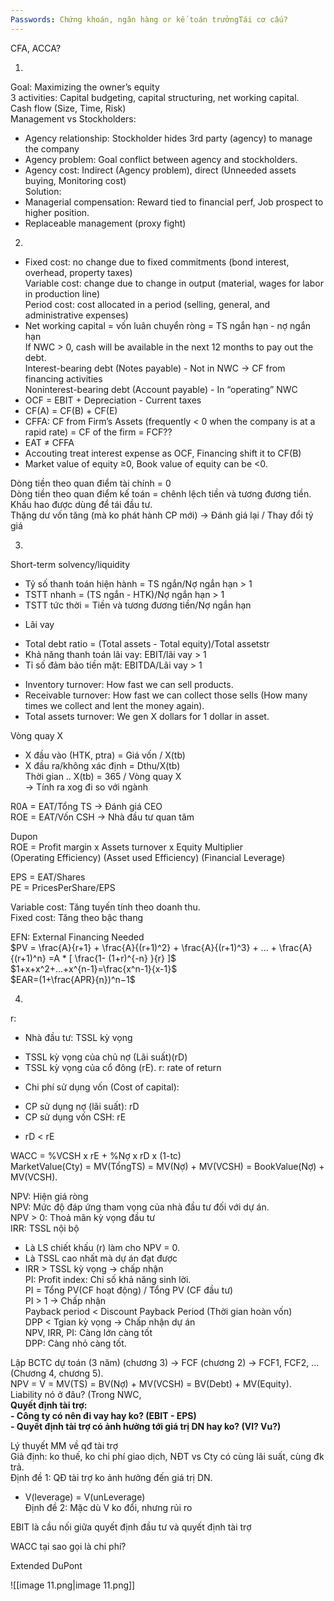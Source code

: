 ```yaml
---
Passwords: Chứng khoán, ngân hàng or kế toán trưởngTái cơ cấu?
---
```

CFA, ACCA?  
  
1.  
Goal: Maximizing the owner’s equity  
3 activities: Capital budgeting, capital structuring, net working capital.  
Cash flow (Size, Time, Risk)  
Management vs Stockholders:  
- Agency relationship: Stockholder hides 3rd party (agency) to manage the company  
- Agency problem: Goal conflict between agency and stockholders.  
- Agency cost: Indirect (Agency problem), direct (Unneeded assets buying, Monitoring cost)  
Solution:  
- Managerial compensation: Reward tied to financial perf, Job prospect to higher position.  
- Replaceable management (proxy fight)  
  
2.  
- Fixed cost: no change due to fixed commitments (bond interest, overhead, property taxes)  
Variable cost: change due to change in output (material, wages for labor in production line)  
Period cost: cost allocated in a period (selling, general, and administrative expenses)  
- Net working capital = vốn luân chuyển ròng = TS ngắn hạn - nợ ngắn hạn  
If NWC > 0, cash will be available in the next 12 months to pay out the debt.  
Interest-bearing debt (Notes payable) - Not in NWC → CF from financing activities  
Noninterest-bearing debt (Account payable) - In “operating” NWC  
- OCF = EBIT + Depreciation - Current taxes  
- CF(A) = CF(B) + CF(E)  
- CFFA: CF from Firm’s Assets (frequently < 0 when the company is at a rapid rate) = CF of the firm = FCF??  
- EAT ≠ CFFA  
- Accouting treat interest expense as OCF, Financing shift it to CF(B)  
- Market value of equity ≥0, Book value of equity can be <0.  
  
Dòng tiền theo quan điểm tài chính = 0  
Dòng tiền theo quan điểm kế toán = chênh lệch tiền và tương đương tiền.  
Khấu hao được dùng để tái đầu tư.  
Thặng dư vốn tăng (mà ko phát hành CP mới) → Đánh giá lại / Thay đổi tỷ giá  
  
3.  
Short-term solvency/liquidity  
+ Tỷ số thanh toán hiện hành = TS ngắn/Nợ ngắn hạn > 1  
+ TSTT nhanh = (TS ngắn - HTK)/Nợ ngắn hạn > 1  
+ TSTT tức thời = Tiền và tương đương tiền/Nợ ngắn hạn  
- Lãi vay  
+ Total debt ratio = (Total assets - Total equity)/Total assetstr  
+ Khả năng thanh toán lãi vay: EBIT/lãi vay > 1  
+ Tỉ số đảm bảo tiền mặt: EBITDA/Lãi vay > 1  
- Inventory turnover: How fast we can sell products.  
- Receivable turnover: How fast we can collect those sells (How many times we collect and lent the money again).  
- Total assets turnover: We gen X dollars for 1 dollar in asset.  
  
Vòng quay X  
- X đầu vào (HTK, ptra) = Giá vốn / X(tb)  
- X đầu ra/không xác định = Dthu/X(tb)  
Thời gian .. X(tb) = 365 / Vòng quay X  
→ Tính ra xog đi so với ngành  
  
R0A = EAT/Tổng TS → Đánh giá CEO  
ROE = EAT/Vốn CSH → Nhà đầu tư quan tâm  
  
Dupon  
ROE = Profit margin x Assets turnover x Equity Multiplier  
(Operating Efficiency) (Asset used Efficiency) (Financial Leverage)  
  
EPS = EAT/Shares  
PE = PricesPerShare/EPS  
  
Variable cost: Tăng tuyến tính theo doanh thu.  
Fixed cost: Tăng theo bậc thang  
  
EFN: External Financing Needed  
$PV = \frac{A}{r+1} + \frac{A}{(r+1)^2} + \frac{A}{(r+1)^3} + ... + \frac{A}{(r+1)^n} =A * [ \frac{1- (1+r)^{-n} }{r} ]$  
$1+x+x^2+...+x^{n-1}=\frac{x^n-1}{x-1}$  
$EAR=(1+\frac{APR​}{n})^n−1$  
  
  
4.  
r:  
- Nhà đầu tư: TSSL kỳ vọng  
+ TSSL kỳ vọng của chủ nợ (Lãi suất)(rD)  
+ TSSL kỳ vọng của cổ đông (rE). r: rate of return  
- Chi phí sử dụng vốn (Cost of capital):  
+ CP sử dụng nợ (lãi suất): rD  
+ CP sử dụng vốn CSH: rE  
- rD < rE  
  
WACC = %VCSH x rE + %Nợ x rD x (1-tc)  
MarketValue(Cty) = MV(TổngTS) = MV(Nợ) + MV(VCSH) = BookValue(Nợ) + MV(VCSH).  
  
NPV: Hiện giá ròng  
NPV: Mức độ đáp ứng tham vọng của nhà đầu tư đối với dự án.  
NPV > 0: Thoả mãn kỳ vọng đầu tư  
IRR: TSSL nội bộ  
- Là LS chiết khấu (r) làm cho NPV = 0.  
- Là TSSL cao nhất mà dự án đạt được  
- IRR > TSSL kỳ vọng → chấp nhận  
PI: Profit index: Chỉ số khả năng sinh lời.  
PI = Tổng PV(CF hoạt động) / Tổng PV (CF đầu tư)  
PI > 1 → Chấp nhận  
Payback period < Discount Payback Period (Thời gian hoàn vốn)  
DPP < Tgian kỳ vọng → Chấp nhận dự án  
NPV, IRR, PI: Càng lớn càng tốt  
DPP: Càng nhỏ càng tốt.  
  
  
Lập BCTC dự toán (3 năm) (chương 3) → FCF (chương 2) → FCF1, FCF2, … (Chương 4, chương 5).  
NPV = V = MV(TS) = BV(Nợ) + MV(VCSH) = BV(Debt) + MV(Equity).  
Liability nó ở đâu? (Trong NWC,  
**Quyết định tài trợ:**  
**- Công ty có nên đi vay hay ko? (EBIT - EPS)**  
**- Quyết định tài trợ có ảnh hưởng tới giá trị DN hay ko? (Vl? Vu?)**  
  
Lý thuyết MM về qđ tài trợ  
Giả định: ko thuế, ko chi phí giao dịch, NĐT vs Cty có cùng lãi suất, cùng đk trả.  
Định đề 1: QĐ tài trợ ko ảnh hưởng đến giá trị DN.  
- V(leverage) = V(unLeverage)  
Định đề 2: Mặc dù V ko đổi, nhưng rủi ro  
  
  
EBIT là cầu nối giữa quyết định đầu tư và quyết định tài trợ  
  
  
  
WACC tại sao gọi là chi phí?  
  
Extended DuPont

![[image 11.png|image 11.png]]